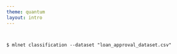 ```yaml
---
theme: quantum
layout: intro
---
```


<pre><code>
                                                              
$ mlnet classification --dataset "loan_approval_dataset.csv"
                                                              
</code></pre>